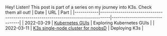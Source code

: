 Hey! Listen! This post is part of a series on my journey into K3s. Check them all out!
| Date       | URL                                                                               | Part                           |
|------------|-----------------------------------------------------------------------------------|--------------------------------|
| 2022-03-29 | [Kubernetes GUIs](/2022/03/kubernetes-guis/)                                      | Exploring Kubernetes GUIs      |
| 2022-03-11 | [K3s single-node cluster for noobsD](/2022/03/k3s-single-node-cluster-for-noobs/) | Deploying K3s                  |